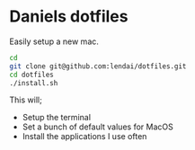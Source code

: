 # Daniels dotfiles

Easily setup a new mac.

```sh
cd 
git clone git@github.com:lendai/dotfiles.git
cd dotfiles
./install.sh
```

This will;
* Setup the terminal
* Set a bunch of default values for MacOS
* Install the applications I use often

